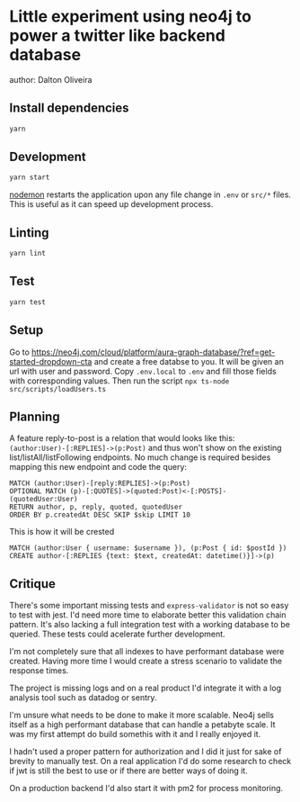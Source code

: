 # Little experiment using neo4j to power a twitter like backend database

author: Dalton Oliveira

## Install dependencies

```bash
yarn
```

## Development

```bash
yarn start
```

[nodemon](https://www.npmjs.com/package/nodemon) restarts the application upon any file change in `.env` or `src/*` files. This is useful as it can speed up development process.

## Linting

```bash
yarn lint
```

## Test

```bash
yarn test
```

## Setup

Go to https://neo4j.com/cloud/platform/aura-graph-database/?ref=get-started-dropdown-cta and create a free databse to you. It will be given an url with user and password. Copy `.env.local` to `.env` and fill those fields with corresponding values. Then run the script `npx ts-node src/scripts/loadUsers.ts`

## Planning

A feature reply-to-post is a relation that would looks like this:
`(author:User)-[:REPLIES]->(p:Post)` and thus won't show on the existing list/listAll/listFollowing endpoints. No much change is required besides mapping this new endpoint and code the query:

```cypher
MATCH (author:User)-[reply:REPLIES]->(p:Post)
OPTIONAL MATCH (p)-[:QUOTES]->(quoted:Post)<-[:POSTS]-(quotedUser:User)
RETURN author, p, reply, quoted, quotedUser
ORDER BY p.createdAt DESC SKIP $skip LIMIT 10
```

This is how it will be crested

```cypher
MATCH (author:User { username: $username }), (p:Post { id: $postId })
CREATE author-[:REPLIES {text: $text, createdAt: datetime()}]->(p)
```

## Critique

There's some important missing tests and `express-validator` is not so easy to test with jest. I'd need more time to elaborate better this validation chain pattern. It's also lacking a full integration test with a working database to be queried. These tests could acelerate further development.

I'm not completely sure that all indexes to have performant database were created. Having more time I would create a stress scenario to validate the response times.

The project is missing logs and on a real product I'd integrate it with a log analysis tool such as datadog or sentry.

I'm unsure what needs to be done to make it more scalable. Neo4j sells itself as a high performant database that can handle a petabyte scale. It was my first attempt do build somethis with it and I really enjoyed it.

I hadn't used a proper pattern for authorization and I did it just for sake of brevity to manually test. On a real application I'd do some research to check if jwt is still the best to use or if there are better ways of doing it.

On a production backend I'd also start it with pm2 for process monitoring.
